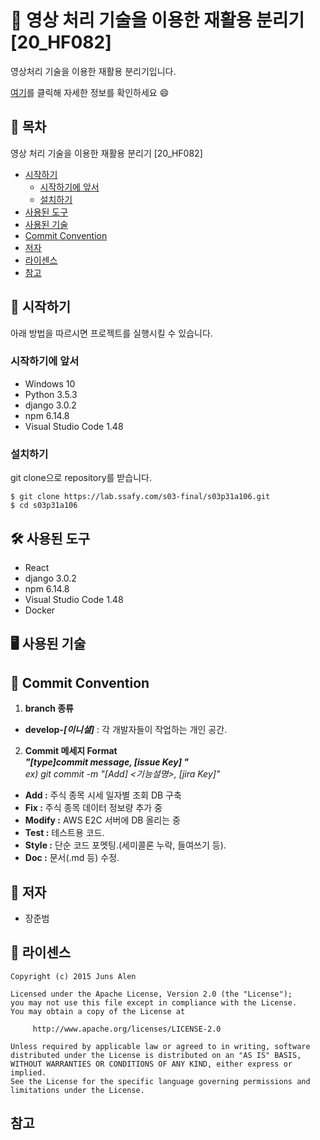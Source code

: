 # :page_with_curl: 영상 처리 기술을 이용한 재활용 분리기 [20_HF082]

영상처리 기술을 이용한 재활용 분리기입니다.

[여기](https://youtu.be/-bZ0QOd5364)를 클릭해 자세한 정보를 확인하세요 :smile:


## 📌 목차
영상 처리 기술을 이용한 재활용 분리기 [20_HF082]

* [시작하기](#-시작하기)
  * [시작하기에 앞서](#시작하기에-앞서)
  * [설치하기](#설치하기)
* [사용된 도구](#-사용된-도구)
* [사용된 기술](#-사용된-기술)
* [Commit Convention](#-commit-convention)
* [저자](#-저자)
* [라이센스](#-라이센스)
* [참고](#참고)


## :runner: 시작하기

아래 방법을 따르시면 프로젝트를 실행시킬 수 있습니다.

### 시작하기에 앞서

* Windows 10
* Python 3.5.3
* django 3.0.2
* npm 6.14.8
* Visual Studio Code 1.48

### 설치하기

git clone으로 repository를 받습니다. 

   ```shell
   $ git clone https://lab.ssafy.com/s03-final/s03p31a106.git
   $ cd s03p31a106
   ```

## :hammer_and_wrench: ​사용된 도구
* React
* django 3.0.2
* npm 6.14.8
* Visual Studio Code 1.48
* Docker

## :desktop_computer: 사용된 기술

## :straight_ruler: Commit Convention

1. __branch 종류__

  - __develop-_[이니셜]___ : 각 개발자들이 작업하는 개인 공간.

2. __Commit 메세지 Format__  
   ___"[type]commit message, [issue Key] "___  
     _ex) git commit -m "[Add] <기능설명>, [jira Key]"_

  - __Add :__ 주식 종목 시세 일자별 조회 DB 구축
  - __Fix :__ 주식 종목 데이터 정보량 추가 중
  - __Modify :__ AWS E2C 서버에 DB 올리는 중
  - __Test :__ 테스트용 코드.
  - __Style :__ 단순 코드 포멧팅.(세미콜론 누락, 들여쓰기 등).
  - __Doc :__ 문서(.md 등) 수정.


## 👤 저자

* 장준범


## :page_with_curl: 라이센스

```
Copyright (c) 2015 Juns Alen

Licensed under the Apache License, Version 2.0 (the "License");
you may not use this file except in compliance with the License.
You may obtain a copy of the License at

     http://www.apache.org/licenses/LICENSE-2.0

Unless required by applicable law or agreed to in writing, software
distributed under the License is distributed on an "AS IS" BASIS,
WITHOUT WARRANTIES OR CONDITIONS OF ANY KIND, either express or implied.
See the License for the specific language governing permissions and
limitations under the License.
```

## 참고



